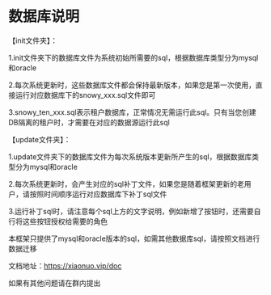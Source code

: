 # 数据库说明
【init文件夹】：

1.init文件夹下的数据库文件为系统初始所需要的sql，根据数据库类型分为mysql和oracle

2.每次系统更新时，这些数据库文件都会保持最新版本，如果您是第一次使用，直接运行对应数据库下的snowy_xxx.sql文件即可

3.snowy_ten_xxx.sql表示租户数据库，正常情况无需运行此sql。只有当您创建DB隔离的租户时，才需要在对应的数据源运行此sql

【update文件夹】：

1.update文件夹下的数据库文件为每次系统版本更新所产生的sql，根据数据库类型分为mysql和oracle

2.每次系统更新时，会产生对应的sql补丁文件，如果您是随着框架更新的老用户，请按照时间顺序运行对应数据库下补丁sql文件

3.运行补丁sql时，请注意每个sql上方的文字说明，例如新增了按钮时，还需要自行将这些按钮授权给需要的角色


本框架只提供了mysql和oracle版本的sql，如需其他数据库sql，请按照文档进行数据迁移

文档地址：https://xiaonuo.vip/doc

如果有其他问题请在群内提出